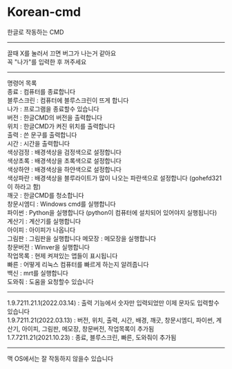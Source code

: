# Korean-cmd
한글로 작동하는 CMD
_____________________
끌때 X를 눌러서 끄면 버그가 나는거 같아요\
꼭 "나가"를 입력한 후 꺼주세요
_____________________
명령어 목록\
종료 : 컴퓨터를 종료합니다\
블루스크린 : 컴퓨터에 블루스크린이 뜨게 합니다\
나가 : 프로그램을 종료할수 있습니다\
버전 : 한글CMD의 버전을 출력합니다\
위치 : 한글CMD가 켜진 위치를 출력합니다\
출력 : 쓴 문구를 출력합니다\
시간 : 시간을 출력합니다\
색상검정 : 배경색상을 검정색으로 설정합니다\
색상초록 : 배경색상을 초록색으로 설정합니다\
색상하얀 : 배경색상을 하얀색으로 설정합니다\
색상파란 : 배경색상을 블루라이트가 많이 나오는 파란색으로 설정합니다 (gohefd321 이 하라고 함)\
깨긋 : 한글CMD를 청소합니다\
창문시엠디 : Windows cmd를 실행합니다\
파이썬 : Python을 실행합니다 (python이 컴퓨터에 설치되어 있어야지 실행됩니다)\
계산기 : 계산기를 실행합니다\
아이피 : 아이피가 나옵니다\
그림판 : 그림판을 실행합니다
메모장 : 메모장을 실행합니다\
창문버전 : Winver을 실행합니다\
작업목록 : 현제 켜져있는 앱들이 표시됩니다\
빠른 : 어떻게 리눅스 컴퓨터를 빠르게 하는지 알려줍니다\
백신 : mrt를 실행합니다\
도와줘 : 도움을 요청할수 있습니다
_____________________
1.9.7211.21.1(2022.03.14) : 출력 기능에서 숫자만 입력되었만 이제 문자도 입력할수 있습니다\
1.9.7211.21(2022.03.13) : 버전, 위치, 출력, 시간, 배경, 깨긋, 창문시엠디, 파이썬, 계산기, 아이피, 그림판, 메모장, 창문버전, 작업목록이 추가됨\
1.7.7211.21(2021.10.23) : 종료, 블루스크린, 빠른, 도와줘이 추가됨
_____________________
맥 OS에서는 잘 작동하지 않을수 있습니다
